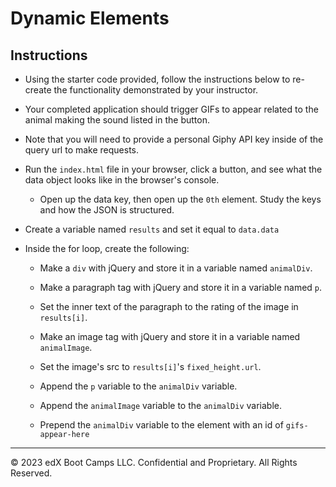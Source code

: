 # Dynamic Elements

## Instructions

- Using the starter code provided, follow the instructions below to re-create the functionality demonstrated by your instructor.

- Your completed application should trigger GIFs to appear related to the animal making the sound listed in the button.

- Note that you will need to provide a personal Giphy API key inside of the query url to make requests.

- Run the `index.html` file in your browser, click a button, and see what the data object looks like in the browser's console.

  - Open up the data key, then open up the `0th` element. Study the keys and how the JSON is structured.

- Create a variable named `results` and set it equal to `data.data`

- Inside the for loop, create the following:

  - Make a `div` with jQuery and store it in a variable named `animalDiv`.

  - Make a paragraph tag with jQuery and store it in a variable named `p`.

  - Set the inner text of the paragraph to the rating of the image in `results[i]`.

  - Make an image tag with jQuery and store it in a variable named `animalImage`.

  - Set the image's src to `results[i]`'s `fixed_height.url`.

  - Append the `p` variable to the `animalDiv` variable.

  - Append the `animalImage` variable to the `animalDiv` variable.

  - Prepend the `animalDiv` variable to the element with an id of `gifs-appear-here`

---

© 2023 edX Boot Camps LLC. Confidential and Proprietary. All Rights Reserved.
